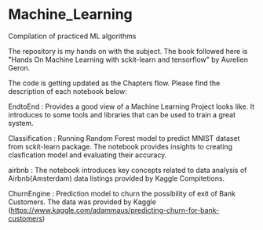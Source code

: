 # Machine_Learning
Compilation of practiced ML algorithms

The repository is my hands on with the subject. The book followed here is "Hands On Machine Learning with sckit-learn and tensorflow" 
by Aurelien Geron.

The code is getting updated as the Chapters flow. Please find the description of each notebook below:

EndtoEnd : Provides a good view of a Machine Learning Project looks like. It introduces to some tools and libraries that can be used to train 
a great system.

Classification : Running Random Forest model to predict MNIST dataset from sckit-learn package. The notebook provides insights to creating clasfication model and evaluating their accuracy.

airbnb : The notebook introduces key concepts related to data analysis of Airbnb(Amsterdam) data listings provided by Kaggle Compitetions.

ChurnEngine : Prediction model to churn the possibility of exit of Bank Customers. The data was provided by Kaggle (https://www.kaggle.com/adammaus/predicting-churn-for-bank-customers)
